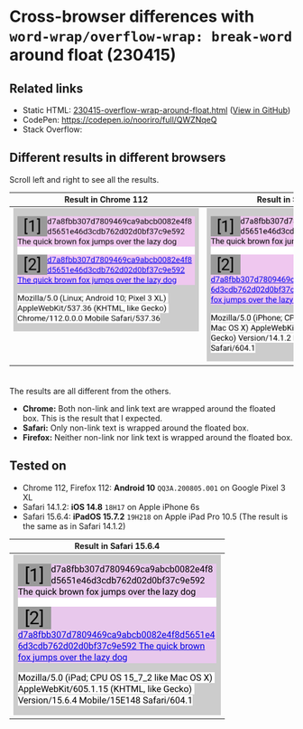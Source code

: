 # Cross-browser differences with `word-wrap/overflow-wrap: break-word` around float (230415)

## Related links

- Static HTML: [230415-overflow-wrap-around-float.html](https://nooriro.github.io/hello/230415-overflow-wrap-around-float/230415-overflow-wrap-around-float.html) \([View in GitHub](230415-overflow-wrap-around-float.html)\)
- CodePen: <https://codepen.io/nooriro/full/QWZNqeQ>
- Stack Overflow:

## Different results in different browsers

Scroll left and right to see all the results.

<table>
  <thead>
    <tr>
      <th>Result in Chrome 112</th>
      <th>Result in Safari 14.1.2</th>
      <th>Result in Firefox 112</th>
    </tr>
  </thead>
  <tbody align="center" valign="top">
    <tr>
      <td><img src="230415-overflow-wrap-around-float-android-chrome-112.png" alt="230415-overflow-wrap-around-float-android-chrome-112" width="368"></td>
      <td><img src="230415-overflow-wrap-around-float-ios-safari-14_1_2.png" alt="230415-overflow-wrap-around-float-ios-safari-14_1_2" width="368"></td>
      <td><img src="230415-overflow-wrap-around-float-android-firefox-112.png" alt="230415-overflow-wrap-around-float-android-firefox-112" width="368"></td>
    </tr>
  </tbody>
  <tfoot>
    <tr>
      <td>&emsp;&emsp;&emsp;&emsp;&emsp;&emsp;&emsp;&emsp;&emsp;&emsp;&emsp;&emsp;&emsp;&emsp;&emsp;&emsp;&emsp;&emsp;&emsp;&emsp;&emsp;&emsp;&emsp;&ensp;</td>
      <td>&emsp;&emsp;&emsp;&emsp;&emsp;&emsp;&emsp;&emsp;&emsp;&emsp;&emsp;&emsp;&emsp;&emsp;&emsp;&emsp;&emsp;&emsp;&emsp;&emsp;&emsp;&emsp;&emsp;&ensp;</td>
      <td>&emsp;&emsp;&emsp;&emsp;&emsp;&emsp;&emsp;&emsp;&emsp;&emsp;&emsp;&emsp;&emsp;&emsp;&emsp;&emsp;&emsp;&emsp;&emsp;&emsp;&emsp;&emsp;&emsp;&ensp;</td>
    </tr>
  </tfoot>
</table>

The results are all different from the others.

- **Chrome:** Both non-link and link text are wrapped around the floated box. This is the result that I expected.
- **Safari:** Only non-link text is wrapped around the floated box.
- **Firefox:** Neither non-link nor link text is wrapped around the floated box.

## Tested on

- Chrome 112, Firefox 112: **Android 10** `QQ3A.200805.001` on Google Pixel 3 XL
- Safari 14.1.2: **iOS 14.8** `18H17` on Apple iPhone 6s
- Safari 15.6.4: **iPadOS 15.7.2** `19H218` on Apple iPad Pro 10.5 (The result is the same as in Safari 14.1.2)

<table>
  <thead>
    <tr>
      <th>Result in Safari 15.6.4</th>
    </tr>
  </thead>
  <tbody align="center" valign="top">
    <tr>
      <td><img src="230415-overflow-wrap-around-float-ipados-safari-15_6_4-mobile.png" alt="230415-overflow-wrap-around-float-ipados-safari-15_6_4-mobile" width="368"></td>
    </tr>
  </tbody>
  <tfoot>
    <tr>
      <td>&emsp;&emsp;&emsp;&emsp;&emsp;&emsp;&emsp;&emsp;&emsp;&emsp;&emsp;&emsp;&emsp;&emsp;&emsp;&emsp;&emsp;&emsp;&emsp;&emsp;&emsp;&emsp;&emsp;&ensp;</td>
    </tr>
  </tfoot>
</table>
